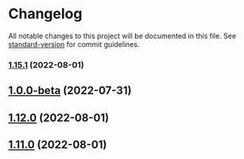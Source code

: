 # Changelog

All notable changes to this project will be documented in this file. See [standard-version](https://github.com/conventional-changelog/standard-version) for commit guidelines.

### [1.15.1](https://gitlab.com/kasungihan.dev/git-testing/compare/v1.12.0...v1.15.1) (2022-08-01)

## [1.0.0-beta](https://gitlab.com/kasungihan.dev/git-testing/compare/v1.0.0...v1.0.0-beta) (2022-07-31)

## [1.12.0](https://gitlab.com/kasungihan.dev/git-testing/compare/v1.11.0...v1.12.0) (2022-08-01)

## [1.11.0](https://gitlab.com/kasungihan.dev/git-testing/compare/v1.0.5...v1.11.0) (2022-08-01)
